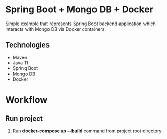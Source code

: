 # Spring Boot + Mongo DB + Docker
Simple example that represents Spring Boot backend application which interacts with Mongo DB via Docker containers.

## Technologies
- Maven
- Java 11
- Spring Boot 
- Mongo DB
- Docker

Workflow
========
## Run project
1. Run **docker-compose up --build** command from  project root directory